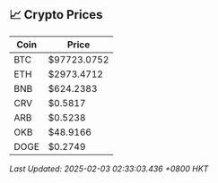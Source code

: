 ## 📈 Crypto Prices

| Coin | Price |
| ---- | ----- |
| BTC | $97723.0752 |
| ETH | $2973.4712 |
| BNB | $624.2383 |
| CRV | $0.5817 |
| ARB | $0.5238 |
| OKB | $48.9166 |
| DOGE | $0.2749 |

_Last Updated: 2025-02-03 02:33:03.436 +0800 HKT_